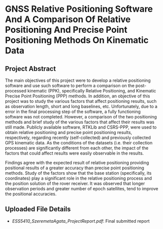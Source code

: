 # GNSS Relative Positioning Software And A Comparison Of Relative Positioning And Precise Point Positioning Methods On Kinematic Data

## Project Abstract
The main objectives of this project were to develop a relative positioning software and use such software to perform a comparison on the post-processed kinematic (PPK), specifically Relative Positioning, and Kinematic Precise Point Positioning (PPP) methods. In addition, an objective of this project was to study the various factors that affect positioning results, such as observation length, short and long baselines, etc. Unfortunately, due to a error in the final processing step of the software, a fully functioning software was not completed. However, a comparison of the two positioning methods and brief study of the various factors that affect their results was still made. Publicly available software, RTKLib and CSRS-PPP, were used to obtain relative positioning and precise point positioning results, respectively, regarding recently (self-collected) and previously collected GPS kinematic data. As the conditions of the datasets (i.e. their collection processes) are significantly different from each other, the impact of the factors that could affect results were easily observable in the results.

Findings agree with the expected result of relative positioning providing positional results of a greater accuracy than precise point positioning methods. Study of the factors show that the base station (specifically, its coordinates) play a significant role in the relative positioning process and the position solution of the rover receiver. It was observed that longer observation periods and greater number of epoch satellites, tend to improve the positional accuracies.

## Uploaded File Details
- *ESS5410_SzeremetaAgata_ProjectReport.pdf*: Final submitted report
